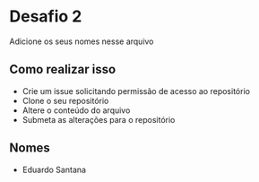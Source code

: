 # Desafio 2

Adicione os seus nomes nesse arquivo


## Como realizar isso

- Crie um issue solicitando permissão de acesso ao repositório
- Clone o seu repositório
- Altere o conteúdo do arquivo
- Submeta as alterações para o repositório

## Nomes

- Eduardo Santana
